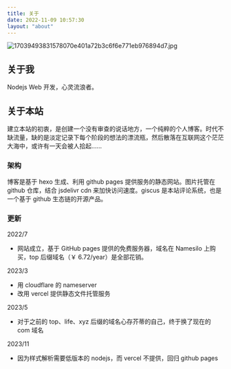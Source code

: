 ```yaml
---
title: 关于
date: 2022-11-09 10:57:30
layout: "about"
---
```


![17039493831578070e401a72b3c6f6e771eb976894d7.jpg](https://fastly.jsdelivr.net/gh/li199-code/blog-img-2@main/17039493831578070e401a72b3c6f6e771eb976894d7.jpg)

## 关于我

Nodejs Web 开发，心灵流浪者。

<!-- ## 读过的书

2023 年：

- 《深入浅出 nodejs 朴灵 2013》
- 《nodejs 实战（第二版）亚历克斯-杨 2018》
- 《sql 必知必会（第四版） Ben Forta 2013》 -->

## 关于本站

建立本站的初衷，是创建一个没有审查的说话地方，一个纯粹的个人博客。时代不缺流量，缺的是淡定记录下每个阶段的想法的漂流瓶，然后散落在互联网这个茫茫大海中，或许有一天会被人拾起……

### 架构

博客是基于 hexo 生成、利用 github pages 提供服务的静态网站。图片托管在 github 仓库，结合 jsdelivr cdn 来加快访问速度。giscus 是本站评论系统，也是一个基于 github 生态链的开源产品。

### 更新

2022/7

- 网站成立，基于 GitHub pages 提供的免费服务器，域名在 Namesilo 上购买，top 后缀域名（￥ 6.72/year）是全部花销。

2023/3

- 用 cloudflare 的 nameserver
- 改用 vercel 提供静态文件托管服务

2023/5

- 对于之前的 top、life、xyz 后缀的域名心存芥蒂的自己，终于换了现在的 com 域名

2023/11

- 因为样式解析需要低版本的 nodejs，而 vercel 不提供，回归 github pages
